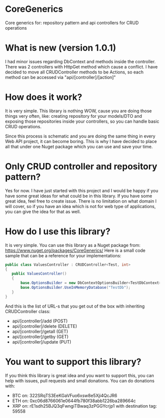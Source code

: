 # CoreGenerics
Core generics for: repository pattern and api controllers for CRUD operations

# What is new (version 1.0.1)
I had minor issues regarding DbContext and methods inside the controller. There was 2 controllers with HttpGet method which cause a
conflict. I have decided to move all CRUDController methods to be Actions, so each method can be accessed via "api/[controller]/[action]"

# How does it work?
It is very simple. This library is nothing WOW, cause you are doing those things very often, like: creating repository for your models/DTO
and exposing those repositories inside your controllers, so you can handle basic CRUD operations.

Since this process is schematic and you are doing the same thing in every Web API project, it can become boring. This is why I have
decided to place all that under one Nuget package which you can use and save your time.

# Only CRUD controller and repository pattern?
Yes for now. I have just started with this project and I would be happy if you have some great ideas for what could be in this library.
If you have some great idea, feel free to create issue.
There is no limitation on what domain I will cover, so if you have an idea which is not for web type of applications, you can give the idea
for that as well.

# How do I use this library?
It is very simple. You can use this library as a Nuget package from: https://www.nuget.org/packages/CoreGenerics/ 
Here is a small code sample that can be a reference for your implementations:

```cs
public class ValuesController : CRUDController<Test, int>
{
   public ValuesController()
   {
       base.OptionsBuilder = new DbContextOptionsBuilder<TestDbContext>();
       base.OptionsBuilder.UseInMemoryDatabase("TestDb");
   }
}
```
And this is the list of URL-s that you get out of the box with inheriting CRUDController class:
  - api/[controller]/add (POST)
  - api/[controller]/delete (DELETE)
  - api/[controller]/getall (GET)
  - api/[controller]/getby (GET)
  - api/[controller]/update (PUT)

# You want to support this library?
If you think this library is great idea and you want to support this, you can help with issues, pull requests and small donations.
You can do donations with:
  - BTC on: 322SRqTS3EeKGaVFuo6xsw8e5Xji4QcJR6
  - ETH on: 0xc06d8766061e0644fb780f38abb1226ba289664c
  - XRP on: rE1sdh25BJQ3qFwngiTBwaq3zPGGYcrjp1 with destination tag: 59558
